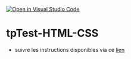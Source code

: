 [![Open in Visual Studio Code](https://classroom.github.com/assets/open-in-vscode-718a45dd9cf7e7f842a935f5ebbe5719a5e09af4491e668f4dbf3b35d5cca122.svg)](https://classroom.github.com/online_ide?assignment_repo_id=12057434&assignment_repo_type=AssignmentRepo)
# tpTest-HTML-CSS
* suivre les instructions disponibles via ce [lien](https://docs.google.com/presentation/d/1buCTtCEKPk8fJEIBRB7eUhQHoe-FgIAOEEBg9qCghfA/edit?usp=sharing)